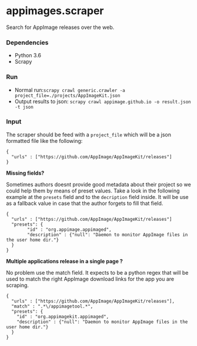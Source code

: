 # appimages.scraper
Search for AppImage releases over the web.

### Dependencies
* Python 3.6
* Scrapy


### Run
* Normal run:`scrapy crawl generic.crawler -a project_file=./projects/AppImageKit.json`
* Output results to json:
`scrapy crawl appimage.github.io -o result.json -t json`


### Input 
The scraper should be feed with a `project_file` which will be a json formatted file like the following:

```
{
  "urls" : ["https://github.com/AppImage/AppImageKit/releases"]
}
```

**Missing fields?**

Sometimes authors doesnt provide good metadata about their project so we could help them by means of preset values. 
Take a look in the following example at the `presets` field and to the `decription` field inside. It will be use
as a fallback value in case that the author forgets to fill that field.

```
{
  "urls" : ["https://github.com/AppImage/AppImageKit/releases"]
  "presets": {
        "id" : "org.appimage.appimaged",
        "description" : {"null": "Daemon to monitor AppImage files in the user home dir."}
  }
}
```

**Multiple applications release in a single page ?** 

No problem use the match field. It expects to be a python regex 
that will be used to match the right AppImage download links for the app you are scraping.

```
{
  "urls" : ["https://github.com/AppImage/AppImageKit/releases"],
  "match" : ".*\/appimagetool.*",
  "presets": {
    "id" : "org.appimagekit.appimaged",
    "description" : {"null": "Daemon to monitor AppImage files in the user home dir."}
  }
}
```

